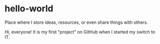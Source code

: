 # hello-world
Place where I store ideas, resources, or even share things with others.

Hi, everyone! It is my first "project" on GitHub when I started my switch to IT.

